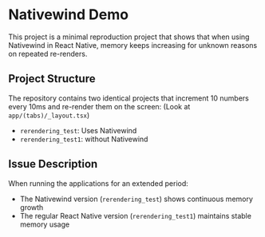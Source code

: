 # Nativewind Demo

This project is a minimal reproduction project that shows that when using Nativewind in React Native, memory keeps increasing for unknown reasons on repeated re-renders.

## Project Structure

The repository contains two identical projects that increment 10 numbers every 10ms and re-render them on the screen:
(Look at `app/(tabs)/_layout.tsx`)

- `rerendering_test`: Uses Nativewind
- `rerendering_test1`: without Nativewind

## Issue Description

When running the applications for an extended period:

- The Nativewind version (`rerendering_test`) shows continuous memory growth
- The regular React Native version (`rerendering_test1`) maintains stable memory usage
